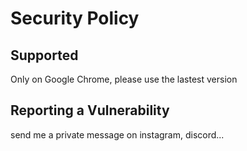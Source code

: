 # Security Policy

## Supported

Only on Google Chrome, please use the lastest version


## Reporting a Vulnerability

send me a private message on instagram, discord...
